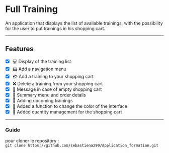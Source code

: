 # **Full Training**

An application that displays the list of available trainings, with the possibility for the user to put trainings in his shopping cart.

---

## **Features**

- [x] :computer: Display of the training list 
- [x] :pager: Add a navigation menu
- [x] :credit_card: Add a training to your shopping cart
- [x] :x: Delete a training from your shopping cart
- [x] :pushpin: Message in case of empty shopping cart
- [x] :page_with_curl: Summary menu and order details
- [x] :blue_book: Adding upcoming trainings
- [x] :gift: Added a function to change the color of the interface
- [x] :tada: Added quantity management for the shopping cart 
  
---

### **Guide**

pour cloner le repository :  
`git clone https://github.com/sebastiena299/Application_formation.git`
